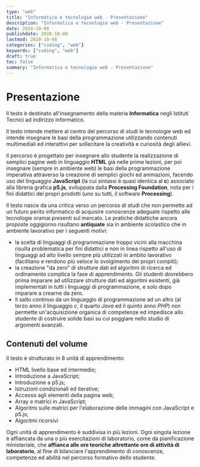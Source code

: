 ```yaml
---
type: "web"
title: "Informatica e tecnologie web - Presentazione"
description: "Informatica e tecnologie web - Presentazione"
date: 2020-10-08
publishdate: 2020-10-08
lastmod: 2020-10-08
categories: ["coding", "web"]
keywords: ["coding", "web"]
draft: true
toc: false
summary: "Informatica e tecnologie web - Presentazione"
---
```


# Presentazione

Il testo è destinato all'insegnamento della materia **Informatica** negli Istituti Tecnici ad indirizzo informatico.

Il testo intende mettere al centro del percorso di studi le tecnologie web ed intende insegnare le basi della programmazione utilizzando contenuti multimediali ed interattivi per sollecitare la creatività e curiosità degli allievi.

 Il percorso è progettato per insegnare allo studente la realizzazione di semplici pagine web in linguaggio **HTML** già nelle prime lezioni, per poi insegnare (sempre in ambiente web) le basi della programmazione imperativa attraverso la creazione di semplici giochi ed animazioni, facendo uso del linguaggio **JavaScript** (la cui sintassi è quasi identica al **c**) associato alla libreria grafica **p5.js**, sviluppata dalla **Processing Foundation**, nota per i fini didattici dei propri prodotti (uno su tutti, il software **Processing**).

 Il testo nasce da una critica verso un percorso di studi che non permette ad un futuro perito informatico di acquisire conoscenze adeguate rispetto alle tecnologie oramai presenti sul mercato. Le pratiche didattiche ancora proposte oggigiorno risultano **antiquate** sia in ambiente scolastico che in ambiente lavorativo per i seguenti motivi:

- la scelta di linguaggi di programmazione troppo vicini alla macchina risulta problematica per fini didattici e non in linea rispetto all'uso di linguaggi ad alto livello sempre più utilizzati in ambito lavorativo (facilitano e rendono più veloce lo svolgimento dei propri compiti);
- la creazione "da zero" di strutture dati ed algoritmi di ricerca ed ordinamento complica la fase di apprendimento. Gli studenti dovrebbero prima imparare ad utilizzare strutture dati ed algoritmi esistenti, già implementati in tutti i linguaggi di programmazione, e solo dopo imparare a crearne da zero.
- Il salto continuo da un linguaggio di programmazione ad un altro (al terzo anno il linguaggio *c*, il quarto *Java* ed il quinto anno *PHP*) non permette un'acquisizione organica di competenze ed impedisce allo studente di costruire solide basi su cui poggiare nello studio di argomenti avanzati.

## Contenuti del volume

Il testo è strutturato in 8 unità di apprendimento:

- HTML livello base ed intermedio;
- Introduzione a JavaScript;
- Introduzione a p5.js;
- Istruzioni condizionali ed iterative;
- Accesso agli elementi della pagina web;
- Array e matrici in JavaScript;
- Algoritmi sulle matrici per l'elaborazione delle immagini con JavaScript e p5.js;
- Algoritmi ricorsivi

Ogni unità di apprendimento è suddivisa in più lezioni. Ogni singola lezione è affiancata da una o più esercitazioni di laboratorio, come da pianificazione ministeriale, che **affianca alle ore teoriche altrettante ore di attività di laboratorio**, al fine di bilanciare l'apprendimento di conoscenze, competenze ed abilità nel percorso formativo dello studente.
